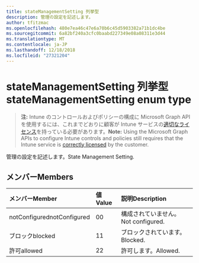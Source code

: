 ```yaml
---
title: stateManagementSetting 列挙型
description: 管理の設定を記述します。
author: tfitzmac
ms.openlocfilehash: 480e7ea46c47e6a70b6c45d5903382a71b1dc4be
ms.sourcegitcommit: 6a82bf240a3cfc0baabd227349e08a08311e3d44
ms.translationtype: MT
ms.contentlocale: ja-JP
ms.lasthandoff: 12/18/2018
ms.locfileid: "27321204"
---
```

# <a name="statemanagementsetting-enum-type"></a><span data-ttu-id="6bde6-103">stateManagementSetting 列挙型</span><span class="sxs-lookup"><span data-stu-id="6bde6-103">stateManagementSetting enum type</span></span>

> <span data-ttu-id="6bde6-104">**注:** Intune のコントロールおよびポリシーの構成に Microsoft Graph API を使用するには、これまでどおりに顧客が Intune サービスの[適切なライセンス](https://go.microsoft.com/fwlink/?linkid=839381)を持っている必要があります。</span><span class="sxs-lookup"><span data-stu-id="6bde6-104">**Note:** Using the Microsoft Graph APIs to configure Intune controls and policies still requires that the Intune service is [correctly licensed](https://go.microsoft.com/fwlink/?linkid=839381) by the customer.</span></span>

<span data-ttu-id="6bde6-105">管理の設定を記述します。</span><span class="sxs-lookup"><span data-stu-id="6bde6-105">State Management Setting.</span></span>
## <a name="members"></a><span data-ttu-id="6bde6-106">メンバー</span><span class="sxs-lookup"><span data-stu-id="6bde6-106">Members</span></span>
|<span data-ttu-id="6bde6-107">メンバー</span><span class="sxs-lookup"><span data-stu-id="6bde6-107">Member</span></span>|<span data-ttu-id="6bde6-108">値</span><span class="sxs-lookup"><span data-stu-id="6bde6-108">Value</span></span>|<span data-ttu-id="6bde6-109">説明</span><span class="sxs-lookup"><span data-stu-id="6bde6-109">Description</span></span>|
|:---|:---|:---|
|<span data-ttu-id="6bde6-110">notConfigured</span><span class="sxs-lookup"><span data-stu-id="6bde6-110">notConfigured</span></span>|<span data-ttu-id="6bde6-111">0</span><span class="sxs-lookup"><span data-stu-id="6bde6-111">0</span></span>|<span data-ttu-id="6bde6-112">構成されていません。</span><span class="sxs-lookup"><span data-stu-id="6bde6-112">Not configured.</span></span>|
|<span data-ttu-id="6bde6-113">ブロック</span><span class="sxs-lookup"><span data-stu-id="6bde6-113">blocked</span></span>|<span data-ttu-id="6bde6-114">1</span><span class="sxs-lookup"><span data-stu-id="6bde6-114">1</span></span>|<span data-ttu-id="6bde6-115">ブロックされています。</span><span class="sxs-lookup"><span data-stu-id="6bde6-115">Blocked.</span></span>|
|<span data-ttu-id="6bde6-116">許可</span><span class="sxs-lookup"><span data-stu-id="6bde6-116">allowed</span></span>|<span data-ttu-id="6bde6-117">2</span><span class="sxs-lookup"><span data-stu-id="6bde6-117">2</span></span>|<span data-ttu-id="6bde6-118">許可します。</span><span class="sxs-lookup"><span data-stu-id="6bde6-118">Allowed.</span></span>|



